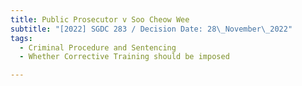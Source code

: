 ```yaml
---
title: Public Prosecutor v Soo Cheow Wee
subtitle: "[2022] SGDC 283 / Decision Date: 28\_November\_2022"
tags:
  - Criminal Procedure and Sentencing
  - Whether Corrective Training should be imposed

---
```

